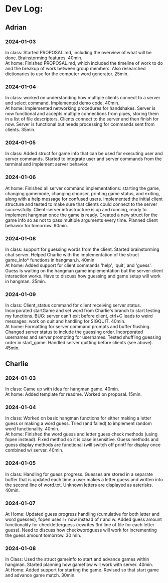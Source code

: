 # Dev Log:

## Adrian

### 2024-01-03
In class: Started PROPOSAL.md, including the overview of what will be done. Brainstorming features. 40min.\
At home: Finished PROPOSAL.md, which included the timeline of work to do and the breakup of work between group members. Also researched dictionaries to use for the computer word generator. 25min.

### 2024-01-04
In class: worked on understanding how multiple clients connect to a server and select command. Implemented demo code. 40min.\
At home: Implemented networking procedures for handshakes. Server is now functional and accepts multiple connections from pipes, storing them in a list of file descriptors. Clients connect to the server and then finish for now. Server is functional but needs processing for commands sent from clients. 35min.

### 2024-01-05
In class: Added struct for game info that can be used for executing user and server commands. Started to integrate user and server commands from the terminal and implement server behavior.

### 2024-01-06
At home: Finished all server command implementations: starting the game, changing gamemode, changing chooser, printing game status, and exiting, along with a help message for confused users. Implemented the initial client structure and tested to make sure that clients could connect to the server successfully. Client-server infrastructure is up and running, ready to implement hangman once the game is ready. Created a new struct for the game info so as not to pass multiple arguments every time. Planned client behavior for tomorrow. 90min.

### 2024-01-08
In class: support for guessing words from the client. Started brainstorming chat server. Helped Charlie with the implementation of the struct game_info* functions in hangman.h. 40min\
At home: Added support for client commands 'help', 'quit', and 'guess'. Guess is waiting on the hangman game implementation but the server-client interaction works. Have to discuss how guessing and game setup will work in hangman. 25min.

### 2024-01-09
In class: Client_status command for client receiving server status. Incorporated startGame and set word from Charlie's branch to start testing my functions. BUG: server can't exit before client, ctrl+C leads to weird messages: work on quit and handling for SIGQUIT. 40min.\
At home: Formatting for server command prompts and buffer flushing. Changed server status to include the guessing order. Incorporated usernames and server prompting for usernames. Tested shuffling guessing order in start_game. Handled server quitting before clients (see above). 45min.

## Charlie


### 2024-01-03 
In class: Came up with idea for hangman game. 40min.\
At home: Added template for readme. Worked on proposal. 15min.

### 2024-01-04 
In class: Worked on basic hangman functions for either making a letter guess or making a word guess. Tried (and failed) to implement random word functionality. 40min. \
At home: Finished the word guess and letter guess check methods (using fopen instead). Fixed method so it is case insensitive. Guess methods and guess display methods are functional (will switch off printf for display once combined w/ server. 40min. 

### 2024-01-05
In class: Handling for guess progress. Guesses are stored in a separate buffer that is updated each time a user makes a letter guess and written into the second line of word.txt. Unknown letters are displayed as asterisks. 40min.

### 2024-01-07
At Home: Updated guess progress handling (cumulative for both letter and word guesses), fopen uses r+ now instead of r and w. Added guess amount functionality for checkletterguess (rewrites 3rd line of file for each letter guess). Need to discuss how checkwordguess will work for incrementing the guess amount tomorrow. 30 min.

### 2024-01-08
In Class: Used the struct gameinfo to start and advance games within hangman. Started planning how gameflow will work with server. 40min.\
At Home: Added support for starting the game. Revised so that start game and advance game match. 30min.


